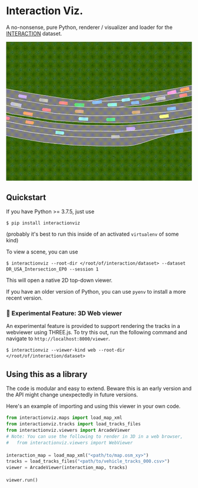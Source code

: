 # Interaction Viz.

A no-nonsense, pure Python, renderer / visualizer and loader for the [INTERACTION](http://interaction-dataset.com/) dataset.

![Demo](https://raw.githubusercontent.com/rosshemsley/interactionviz/master/demo/output.gif)


## Quickstart
If you have Python >= 3.7.5, just use
```
$ pip install interactionviz
```
(probably it's best to run this inside of an activated `virtualenv` of some kind)

To view a scene, you can use
```
$ interactionviz --root-dir </root/of/interaction/dataset> --dataset DR_USA_Intersection_EP0 --session 1
```
This will open a native 2D top-down viewer.

If you have an older version of Python, you can use `pyenv` to install a more recent version.

### 🧪 Experimental Feature: 3D Web viewer
An experimental feature is provided to support rendering the tracks in a webviewer using THREE.js.
To try this out, run the following command and navigate to `http://localhost:8000/viewer`.
```
$ interactionviz --viewer-kind web --root-dir </root/of/interaction/dataset>
```

## Using this as a library
The code is modular and easy to extend. Beware this is an early version and the API
might change unexpectedly in future versions.

Here's an example of importing and using this viewer in your own code.

```python
from interactionviz.maps import load_map_xml
from interactionviz.tracks import load_tracks_files
from interactionviz.viewers import ArcadeViewer
# Note: You can use the following to render in 3D in a web browser,
#   from interactionviz.viewers import WebViewer

interaction_map = load_map_xml("<path/to/map.osm_xy>")
tracks = load_tracks_files("<path/to/vehicle_tracks_000.csv>")
viewer = ArcadeViewer(interaction_map, tracks)

viewer.run()
```
